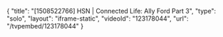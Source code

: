 {
    "title": "[1508522766] HSN | Connected Life: Ally Ford Part 3",
    "type": "solo",
    "layout": "iframe-static",
    "videoId": "123178044",
    "url": "\/tvpembed\/123178044"
}
